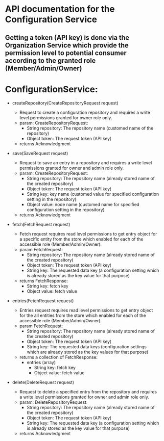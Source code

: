 # API documentation for the Configuration Service
## Getting a token (API key) is done via the Organization Service which provide the permission level to potential consumer according to the granted role (Member/Admin/Owner)
# ConfigurationService:
* createRepository(CreateRepositoryRequest request)
  * Request to create a configuration repository and requires a write level permissions granted for owner role only.
  * param: CreateRepositoryRequest:
    * String repository: The repository name (customed name of the repository)
    * Object token: The request token (API key)
  * returns Acknowledgment

* save(SaveRequest request)
  * Request to save an entry in a repository and requires a write level permissions granted for owner and admin role only.
  * param: CreateRepositoryRequest:
    * String repository: The repository name (already stored name of the created repository)
    * Object token: The request token (API key)
    * String key: key name (customed value for specified configuration setting in the repository)
    * Object value: node name (customed name for specified configuration setting in the repository)
  * returns Acknowledgment

* fetch(FetchRequest request)
  * Fetch request requires read level permissions to get entry object for a specific entity from the store which enabled for each of the accessible role (Member/Admin/Owner).
  * param FetchRequest:
    * String repository: The repository name (already stored name of the created repository)
    * Object token: The request token (API key)
    * String key: The requested data key (a configuration setting which is already stored as the key value for that purpose)
  * returns FetchResponse:
    * String key: fetch key
    * Object value: fetch value

* entries(FetchRequest request)
  * Entries request requires read level permissions to get entry object for the all entities from the store which enabled for each of the accessible role (Member/Admin/Owner).
  * param FetchRequest:
    * String repository: The repository name (already stored name of the created repository)
    * Object token: The request token (API key)
    * String key: The requested data keys (configuration settings which are already stored as the key values for that purpose)
  * returns a collection of FetchResponse:
    * entries (array)
      * String key: fetch key
      * Object value: fetch value

* delete(DeleteRequest request)
  * Request to delete a specified entry from the repository and requires a write level permissions granted for owner and admin role only.
  * param: DeleteRepositoryRequest:
    * String repository: The repository name (already stored name of the created repository)
    * Object token: The request token (API key)
    * String key: The requested data key (a configuration setting which is already stored as the key value for that purpose)
  * returns Acknowledgment
